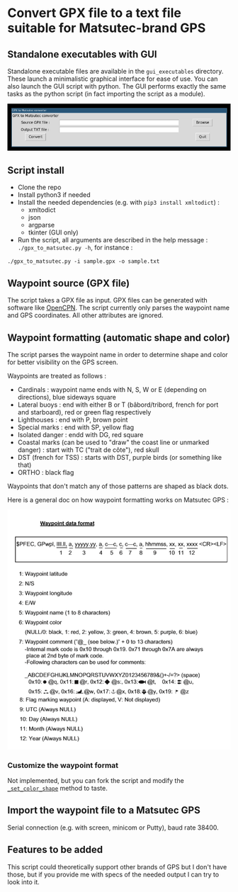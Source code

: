 # Convert GPX file to a text file suitable for Matsutec-brand GPS

## Standalone executables with GUI

Standalone executable files are available in the `gui_executables` directory. These launch a minimalistic graphical interface for ease of use. You can also launch the GUI script with python. The GUI performs exactly the same tasks as the python script (in fact importing the script as a module).

![gui](docs/gui.png)

## Script install

* Clone the repo
* Install python3 if needed
* Install the needed dependencies (e.g. with `pip3 install xmltodict`) :
    * xmltodict
    * json
    * argparse
    * tkinter (GUI only)
* Run the script, all arguments are described in the help message : `./gpx_to_matsutec.py -h`, for instance :
```
./gpx_to_matsutec.py -i sample.gpx -o sample.txt
```

## Waypoint source (GPX file)

The script takes a GPX file as input. GPX files can be generated with software like [OpenCPN](https://opencpn.org/). The script currently only parses the waypoint name and GPS coordinates. All other attributes are ignored.

## Waypoint formatting (automatic shape and color)

The script parses the waypoint name in order to determine shape and color for better visibility on the GPS screen.

Waypoints are treated as follows :
* Cardinals : waypoint name ends with N, S, W or E (depending on directions), blue sideways square
* Lateral buoys : end with either B or T (bâbord/tribord, french for port and starboard), red or green flag respectively
* Lighthouses : end with P, brown point
* Special marks : end with SP, yellow flag
* Isolated danger : endd with DG, red square
* Coastal marks (can be used to "draw" the coast line or unmarked danger) : start with TC ("trait de côte"), red skull
* DST (french for TSS) : starts with DST, purple birds (or something like that)
* ORTHO : black flag

Waypoints that don't match any of those patterns are shaped as black dots.

Here is a general doc on how waypoint formatting works on Matsutec GPS :

![matsutec_wp_format](docs/matsutec_waypoint_format.png)

### Customize the waypoint format

Not implemented, but you can fork the script and modify the [`_set_color_shape`](https://github.com/Yoliste/gpx_to_mini_gps/blob/main/gpx_to_matsutec.py#L56) method to taste.

## Import the waypoint file to a Matsutec GPS

Serial connection (e.g. with screen, minicom or Putty), baud rate 38400.

## Features to be added

This script could theoretically support other brands of GPS but I don't have those, but if you provide me with specs of the needed output I can try to look into it.
